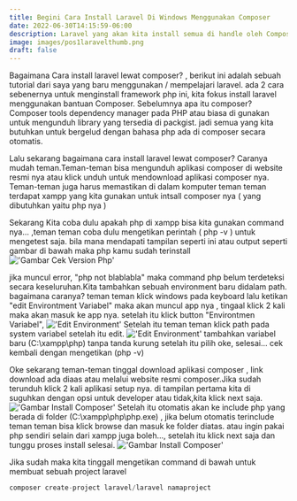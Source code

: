 ```yaml
---
title: Begini Cara Install Laravel Di Windows Menggunakan Composer
date: 2022-06-30T14:15:59-06:00
description: Laravel yang akan kita install semua di handle oleh Composer
image: images/pos1laravelthumb.png
draft: false
---
```


Bagaimana Cara install laravel lewat composer? , berikut ini adalah sebuah tutorial dari saya
yang baru menggunakan / mempelajari laravel. ada 2 cara sebenernya untuk menginstall framework php ini, kita fokus install laravel menggunakan bantuan Composer. Sebelumnya apa itu composer? Composer tools dependency manager pada PHP atau biasa di gunakan untuk mengunduh library yang tersedia di packgist. jadi semua yang kita butuhkan untuk bergelud dengan bahasa php ada di composer secara otomatis.

Lalu sekarang bagaimana cara install laravel lewat composer? Caranya mudah teman.Teman-teman bisa mengunduh aplikasi composer di website resmi nya atau klick unduh untuk mendownload aplikasi composer nya. Teman-teman juga harus memastikan di dalam komputer teman teman terdapat xampp yang kita gunakan untuk intsall composer nya ( yang dibutuhkan yaitu php nya )

Sekarang Kita coba dulu apakah php di xampp bisa kita gunakan command nya... ,teman teman coba dulu mengetikan  perintah ( php -v ) untuk mengetest saja. bila mana mendapati tampilan seperti ini atau output seperti gambar di bawah maka php kamu sudah terinstall
!['Gambar Cek Version Php'](https://raw.githubusercontent.com/Ghonge1337/rysnanto/main/static/images/php-v.png)

jika muncul error, "php not blablabla" maka command php belum terdeteksi secara keseluruhan.Kita tambahkan sebuah environment baru didalam path. bagaimana caranya? teman teman klick windows pada keyboard lalu ketikan "edit Environtment Variabel" maka akan muncul app nya , tingaal klick 2 kali maka akan masuk ke app nya. setelah itu klick button "Environtmen Variabel", 
!['Edit Environment'](https://raw.githubusercontent.com/Ghonge1337/rysnanto/main/static/images/setupvariabel.png)
Setelah itu teman teman klick path pada system variabel setelah itu edit.
!['Edit Environment'](https://raw.githubusercontent.com/Ghonge1337/rysnanto/main/static/images/newenv.png)
tambahkan variabel baru (C:\xampp\php) tanpa tanda kurung setelah itu pilih oke, selesai... cek kembali dengan mengetikan (php -v)

Oke sekarang teman-teman tinggal download aplikasi composer , link download ada diaas atau melalui website resmi composer.Jika sudah terunduh klick 2 kali aplikasi setup nya. di tampilan pertama kita di suguhkan dengan opsi untuk developer atau tidak,kita klick next saja.
!['Gambar Install Composer'](https://raw.githubusercontent.com/Ghonge1337/rysnanto/main/static/images/composerinstall.png)
Setelah itu otomatis akan ke include php yang berada di folder (C:\xampp\php\php.exe) , jika belum otomatis terinclude teman teman bisa klick browse dan masuk ke folder diatas. atau ingin pakai php sendiri selain dari xampp juga boleh..., setelah itu klick next saja dan tunggu proses install selesai.
!['Gambar Install Composer'](https://raw.githubusercontent.com/Ghonge1337/rysnanto/main/static/images/composerinstall2.png)

Jika sudah maka kita tinggall mengetikan command di bawah untuk membuat sebuah project laravel
```php
composer create-project laravel/laravel namaproject
```
